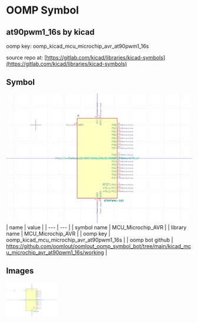 # OOMP Symbol  
## at90pwm1_16s  by kicad  
  
oomp key: oomp_kicad_mcu_microchip_avr_at90pwm1_16s  
  
source repo at: [https://gitlab.com/kicad/libraries/kicad-symbols](https://gitlab.com/kicad/libraries/kicad-symbols)  
## Symbol  
  
[![working.png](working_600.png)](working.png)  
| name | value | 
| --- | --- | 
| symbol name | MCU_Microchip_AVR | 
| library name | MCU_Microchip_AVR | 
| oomp key | oomp_kicad_mcu_microchip_avr_at90pwm1_16s | 
| oomp bot github | https://github.com/oomlout/oomlout_oomp_symbol_bot/tree/main/kicad_mcu_microchip_avr_at90pwm1_16s/working | 
## Images  
  
[![working.png](working_140.png)](working.png)  
